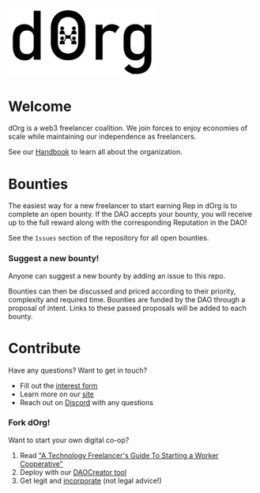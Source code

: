 <img src="img/LOGO.png" width="300">

# Welcome

dOrg is a web3 freelancer coalition. We join forces to enjoy economies of scale while maintaining our independence as freelancers.

See our [Handbook](TODO) to learn all about the organization.

# Bounties

The easiest way for a new freelancer to start earning Rep in dOrg is to complete an open bounty. If the DAO accepts your bounty, you will receive up to the full reward along with the corresponding Reputation in the DAO!

See the `Issues` section of the repository for all open bounties.

### Suggest a new bounty!

Anyone can suggest a new bounty by adding an issue to this repo.

Bounties can then be discussed and priced according to their priority, complexity and required time. Bounties are funded by the DAO through a proposal of intent. Links to these passed proposals will be added to each bounty.

# Contribute

Have any questions? Want to get in touch?

- Fill out the [interest form](https://dorgtech.typeform.com/to/a1rMob)
- Learn more on our [site](https://dorg.tech/#/)
- Reach out on [Discord](https://discord.gg/6Kujmad) with any questions

### Fork dOrg!

Want to start your own digital co-op?
1. Read ["A Technology Freelancer's Guide To Starting a Worker Cooperative"](https://www.techworker.coop/sites/default/files/TechCoopHOWTO.pdf)
2. Deploy with our [DAOCreator tool](https://dorg.tech/#/dao-creator)
3. Get legit and [incorporate](https://github.com/dOrgTech/LL-DAO) (not legal advice!)
